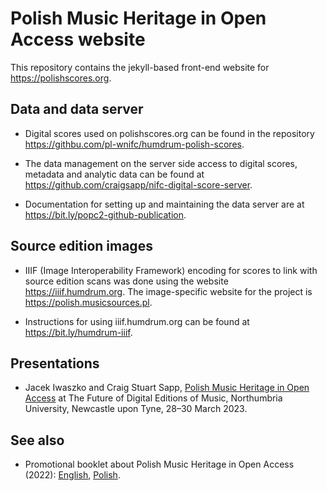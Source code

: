 # Polish Music Heritage in Open Access website

This repository contains the jekyll-based front-end website for https://polishscores.org.


## Data and data server

* Digital scores used on polishscores.org can be found in the repository https://githbu.com/pl-wnifc/humdrum-polish-scores.

* The data management on the server side access to digital scores, metadata and analytic data can be found at https://github.com/craigsapp/nifc-digital-score-server.

* Documentation for setting up and maintaining the data server are at https://bit.ly/popc2-github-publication.


## Source edition images

* IIIF (Image Interoperability Framework) encoding for scores to link with source edition scans was done using the website https://iiif.humdrum.org.  The image-specific website for the project is https://polish.musicsources.pl.

* Instructions for using iiif.humdrum.org can be found at https://bit.ly/humdrum-iiif.


## Presentations

* Jacek Iwaszko and Craig Stuart Sapp, [Polish Music Heritage in Open Access](https://bit.ly/popc2-202303) at The Future of Digital Editions of Music, Northumbria University, Newcastle upon Tyne, 28&ndash;30 March 2023.


## See also

* Promotional booklet about Polish Music Heritage in Open Access (2022): [English](http://127.0.0.1:3434/info/booklet/popc-2022_en.pdf), [Polish](http://127.0.0.1:3434/info/booklet/popc-2022_pl.pdf).


